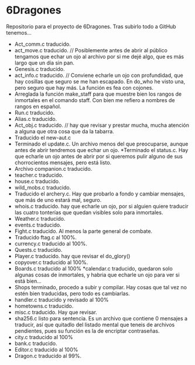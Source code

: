 # 6Dragones
Repositorio para el proyecto de 6Dragones.
Tras subirlo todo a GitHub tenemos...
* Act_comm.c traducido.
* act_move.c traducido. // Posiblemente antes de abrir al público tengamos que echar un ojo al archivo por si me dejé algo, que es más largo que un día sin pan.
* Genesis.c traducido.
* act_info.c traducido. // Conviene echarle un ojo con profundidad, que hay cosillas que seguro se me han escapado. En do_who he visto una, pero seguro que hay más. La función es fea con cojones.
* Arreglada la función make_staff para que muestre bien los rangos de inmortales en el comando staff. Con bien me refiero a nombres de rangos en español.
* Run.c traducido.
* Alias.c traducido.
* Act_obj.c traducido. // hay que revisar y prestar mucha, mucha atención a alguna que otra cosa que da la tabarra.
* Traducido el new-aut.c
* Terminado el update.c. Un archivo menos del que preocuparse, aunque antes de abrir tendremos que echar un ojo.
*Terminado el status.c. Hay que echarle un ojo antes de abrir por si queremos pulir alguno de sus chorrocientos mensajes, pero está listo.
* Archivo companion.c traducido.
* teacher.c traducido.
* house.c traducido.
* wild_mobs.c traducido.
* Traducido el archery.c. Hay que probarlo a fondo y cambiar mensajes, que más de uno estará mal, seguro.
* whois.c traducido. hay que echarle un ojo, por si alguien quiere traducir las cuatro tonterías que quedan visibles solo para inmortales.
* Weather.c traducido.
* events.c traducido.
* Fight.c traducido. Al menos la parte general de combate.
* Traducido ftag.c al 100%.
* currency.c traducido al 100%.
* Quests.c traducido.
* Player.c traducido. hay que revisar el do_glory()
* copyover.c traducido al 100%.
* Boards.c traducido al 100%
*calendar.c traducido, quedaron solo algunas cosas de inmortales, y habria que echarle un ojo para ver si está bien...
*   Shops terminado, procedo a subir y compilar. Hay cosas que tal vez no estén bien traducidas, pero todo es cambiarlas.
* handler.c traducido y revisado al 100%
* hometowns.c traducido.
* misc.c traducido. Hay que revisar.
* sha256.c listo para sentencia. Es un archivo que contiene 0 mensajes a traducir, así que quitadlo del listado mental que teneis de archivos pendientes, pues su función es la de encriptar contraseñas.
* city.c traducido al 100%
* bank.c traducido.
* Editor.c traducido al 100%
* Dragon.c traducido al 99%.
